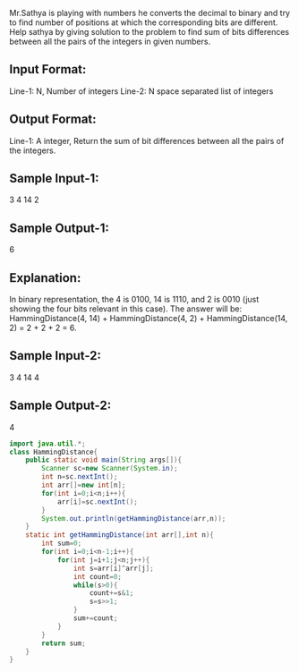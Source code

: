 Mr.Sathya is playing with numbers he converts the decimal to binary 
and try to find number of positions at which the corresponding
bits are different. 
Help sathya by giving solution to the problem 
to find sum of bits differences between all the pairs of the 
integers in given numbers.

Input Format:
--------------
Line-1: N, Number of integers
Line-2: N space separated list of integers

Output Format:
---------------
Line-1: A integer, Return the sum of bit differences between all the pairs of the integers.
 
Sample Input-1:
---------------
3
4 14 2

Sample Output-1: 
----------------
6

Explanation: 
------------
In binary representation, the 4 is 0100, 14 is 1110, and 2 is 0010 (just showing the four bits relevant in this case).
The answer will be:
HammingDistance(4, 14) + HammingDistance(4, 2) + HammingDistance(14, 2) = 2 + 2 + 2 = 6.

Sample Input-2: 
---------------- 
3
4 14 4

Sample Output-2: 
----------------
4
```java
import java.util.*;
class HammingDistance{
    public static void main(String args[]){
        Scanner sc=new Scanner(System.in);
        int n=sc.nextInt();
        int arr[]=new int[n];
        for(int i=0;i<n;i++){
            arr[i]=sc.nextInt();
        }
        System.out.println(getHammingDistance(arr,n));
    }
    static int getHammingDistance(int arr[],int n){
        int sum=0;
        for(int i=0;i<n-1;i++){
            for(int j=i+1;j<n;j++){
                int s=arr[i]^arr[j];
                int count=0;
                while(s>0){
                    count+=s&1;
                    s=s>>1;
                }
                sum+=count;
            }
        }
        return sum;
    }
}
```